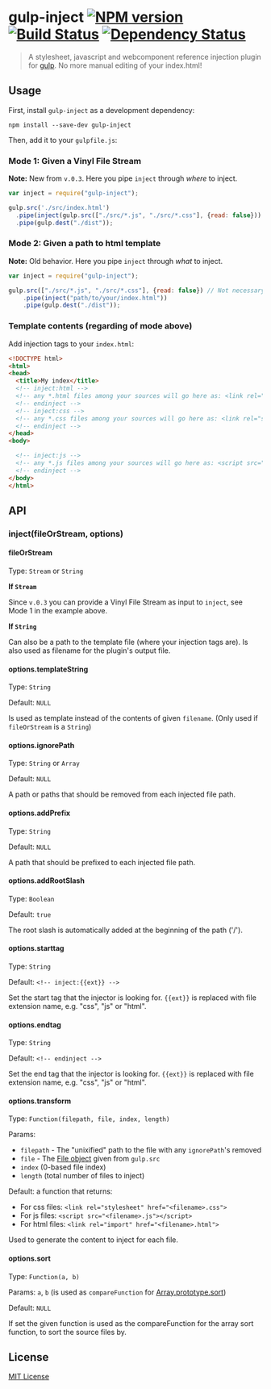 # gulp-inject [![NPM version][npm-image]][npm-url] [![Build Status][travis-image]][travis-url] [![Dependency Status][depstat-image]][depstat-url]

> A stylesheet, javascript and webcomponent reference injection plugin for [gulp](https://github.com/wearefractal/gulp). No more manual editing of your index.html!

## Usage

First, install `gulp-inject` as a development dependency:

```shell
npm install --save-dev gulp-inject
```

Then, add it to your `gulpfile.js`:

### Mode 1: Given a Vinyl File Stream

**Note:** New from `v.0.3`. Here you pipe `inject` through *where* to inject.

```javascript
var inject = require("gulp-inject");

gulp.src('./src/index.html')
  .pipe(inject(gulp.src(["./src/*.js", "./src/*.css"], {read: false})) // Not necessary to read the files (will speed up things), we're only after their paths
  .pipe(gulp.dest("./dist"));
```

### Mode 2: Given a path to html template

**Note:** Old behavior. Here you pipe `inject` through *what* to inject.

```javascript
var inject = require("gulp-inject");

gulp.src(["./src/*.js", "./src/*.css"], {read: false}) // Not necessary to read the files (will speed up things), we're only after their paths
	.pipe(inject("path/to/your/index.html"))
	.pipe(gulp.dest("./dist"));
```


### Template contents (regarding of mode above)

Add injection tags to your `index.html`:

```html
<!DOCTYPE html>
<html>
<head>
  <title>My index</title>
  <!-- inject:html -->
  <!-- any *.html files among your sources will go here as: <link rel="import" href="FILE"> -->
  <!-- endinject -->
  <!-- inject:css -->
  <!-- any *.css files among your sources will go here as: <link rel="stylesheet" href="FILE"> -->
  <!-- endinject -->
</head>
<body>

  <!-- inject:js -->
  <!-- any *.js files among your sources will go here as: <script src="FILE"></script> -->
  <!-- endinject -->
</body>
</html>
```

## API

### inject(fileOrStream, options)

#### fileOrStream
Type: `Stream` or `String`

**If `Stream`**

Since `v.0.3` you can provide a Vinyl File Stream as input to `inject`, see Mode 1 in the example above.

**If `String`**

Can also be a path to the template file (where your injection tags are). Is also used as filename for the plugin's output file.

#### options.templateString
Type: `String`

Default: `NULL`


Is used as template instead of the contents of given `filename`. (Only used if `fileOrStream` is a `String`)

#### options.ignorePath
Type: `String` or `Array`

Default: `NULL`


A path or paths that should be removed from each injected file path.

#### options.addPrefix
Type: `String`

Default: `NULL`


A path that should be prefixed to each injected file path.

#### options.addRootSlash
Type: `Boolean`

Default: `true`


The root slash is automatically added at the beginning of the path ('/').

#### options.starttag
Type: `String`

Default: `<!-- inject:{{ext}} -->`


Set the start tag that the injector is looking for. `{{ext}}` is replaced with file extension name, e.g. "css", "js" or "html".

#### options.endtag
Type: `String`

Default: `<!-- endinject -->`


Set the end tag that the injector is looking for. `{{ext}}` is replaced with file extension name, e.g. "css", "js" or "html".

#### options.transform
Type: `Function(filepath, file, index, length)`

Params:
  - `filepath` - The "unixified" path to the file with any `ignorePath`'s removed
  - `file` - The [File object](https://github.com/wearefractal/vinyl) given from `gulp.src`
  - `index` (0-based file index)
  - `length` (total number of files to inject)

Default: a function that returns:

* For css files: `<link rel="stylesheet" href="<filename>.css">`
* For js files: `<script src="<filename>.js"></script>`
* For html files: `<link rel="import" href="<filename>.html">`


Used to generate the content to inject for each file.

#### options.sort
Type: `Function(a, b)`

Params: `a`, `b` (is used as `compareFunction` for [Array.prototype.sort](https://developer.mozilla.org/en-US/docs/Web/JavaScript/Reference/Global_Objects/Array/sort))

Default: `NULL`


If set the given function is used as the compareFunction for the array sort function, to sort the source files by.

## License

[MIT License](http://en.wikipedia.org/wiki/MIT_License)

[npm-url]: https://npmjs.org/package/gulp-inject
[npm-image]: https://badge.fury.io/js/gulp-inject.png

[travis-url]: http://travis-ci.org/klei/gulp-inject
[travis-image]: https://secure.travis-ci.org/klei/gulp-inject.png?branch=master

[depstat-url]: https://david-dm.org/klei/gulp-inject
[depstat-image]: https://david-dm.org/klei/gulp-inject.png
